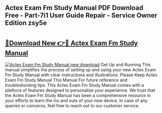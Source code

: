 ## Actex Exam Fm Study Manual PDF Download Free - Part-7i1 User Guide Repair - Service Owner Edition zsy5e

# <h2><a href="http://bc4567.oget.top/?id=Actex+Exam+Fm+Study+Manual">🔗Download New 👉🔴 Actex Exam Fm Study Manual</a></h2>

[![Actex Exam Fm Study Manual new download](https://i.imgur.com/5g1atiW.png)](http://bc4567.oget.top/?id=Actex+Exam+Fm+Study+Manual)
Get Up and Running This manual simplifies the process of setting up and using your new Actex Exam Fm Study Manual with clear instructions and illustrations. Please Keep Actex Exam Fm Study Manual This Manual For future reference and troubleshooting tips. This Actex Exam Fm Study Manual comes with a plethora of features designed to personalize your experience. We trust that the Actex Exam Fm Study Manual has been a comprehensive resource in your efforts to learn the ins and outs of your new device. In case of any queries or concerns, feel free to reach out to our customer service.
